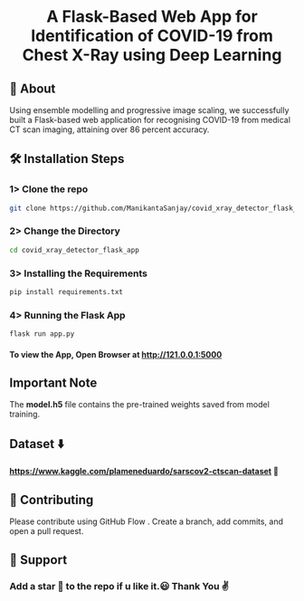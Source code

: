 <div align="Center">
<h1> A Flask-Based Web App for Identification of COVID-19 from Chest X-Ray using Deep Learning </h1>
</div>


## 🧐 About

Using ensemble modelling and progressive image scaling, we successfully built a Flask-based web application for recognising COVID-19 from medical CT scan imaging, attaining over 86 percent accuracy.

## 🛠️ Installation Steps 
### 1> Clone the repo 
```bash
git clone https://github.com/ManikantaSanjay/covid_xray_detector_flask_app.git
```

### 2> Change the Directory
```bash
cd covid_xray_detector_flask_app
```
### 3> Installing the Requirements
```bash
pip install requirements.txt
```

### 4> Running the Flask App
```bash
flask run app.py
```
#### To view the App, Open Browser at http://121.0.0.1:5000

## Important Note
The <b>model.h5</b> file contains the pre-trained weights saved from model training. 

## Dataset ⬇️

#### https://www.kaggle.com/plameneduardo/sarscov2-ctscan-dataset 🔗

## 🍰 Contributing
Please contribute using GitHub Flow . Create a branch, add commits, and open a pull request.

## 🙏 Support
### Add a star 🌟 to the repo if u like it.😃 Thank You ✌️


